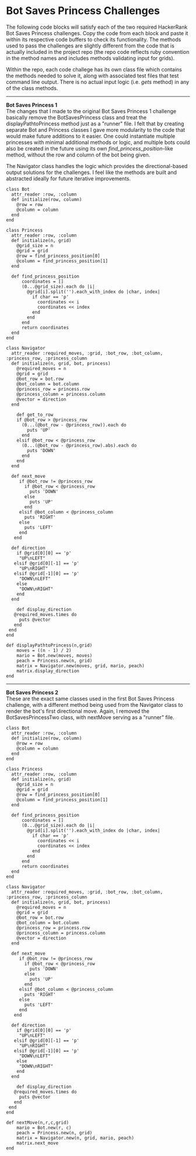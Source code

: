 # Bot Saves Princess Challenges

The following code blocks will satisfy each of the two required HackerRank Bot Saves Princess challenges. Copy the code from each block and paste it within its respective code buffers to check its functionality. The methods used to pass the challenges are slightly different from the code that is actually included in the project repo (the repo code reflects ruby convention in the method names and includes methods validating input for grids).

Within the repo, each code challege has its own class file which contains the methods needed to solve it, along with associated test files that test command line output. There is no actual input logic (i.e. _gets_ method) in any of the class methods.
_________________________________________________________________________________________________________________________________
**Bot Saves Princess 1** <br />
The changes that I made to the original Bot Saves Princess 1 challenge basically remove the BotSavesPrincess class and treat the displayPathtoPrincess method just as a "runner" file. I felt that by creating separate Bot and Princess classes I gave more modularity to the code that would make future additions to it easier. One could instantiate multiple princesses with minimal additional methods or logic, and multiple bots could also be created in the future using its own _find_princess_position_-like method, without the row and column of the bot being given.

The Navigator class handles the logic which provides the directional-based output solutions for the challenges. I feel like the methods are built and abstracted ideally for future iterative improvements.
```
class Bot
  attr_reader :row, :column
  def initialize(row, column)
    @row = row
    @column = column
  end
end

class Princess
  attr_reader :row, :column
  def initialize(n, grid)
    @grid_size = n
    @grid = grid
    @row = find_princess_position[0]
    @column = find_princess_position[1]
  end

  def find_princess_position
      coordinates = []
      (0...@grid_size).each do |i|
        @grid[i].split('').each_with_index do |char, index|
          if char == 'p'
            coordinates << i
            coordinates << index
          end
        end
      end
      return coordinates
  end
end

class Navigator
  attr_reader :required_moves, :grid, :bot_row, :bot_column, :princess_row, :princess_column
  def initialize(n, grid, bot, princess)
    @required_moves = n
    @grid = grid
    @bot_row = bot.row
    @bot_column = bot.column
    @princess_row = princess.row
    @princess_column = princess.column
    @vector = direction
  end

    def get_to_row
    if @bot_row > @princess_row
      (0...(@bot_row - @princess_row)).each do
        puts 'UP'
      end
    elsif @bot_row < @princess_row
      (0...(@bot_row - @princess_row).abs).each do
        puts 'DOWN'
      end
    end
  end
  
  def next_move
     if @bot_row != @princess_row
       if @bot_row < @princess_row
         puts 'DOWN'
       else
         puts 'UP'
       end
     elsif @bot_column < @princess_column
       puts 'RIGHT'
     else
       puts 'LEFT'
     end
   end

  def direction
    if @grid[0][0] == 'p'
     "UP\nLEFT"
   elsif @grid[0][-1] == 'p'
     "UP\nRIGHT"
   elsif @grid[-1][0] == 'p'
     "DOWN\nLEFT"
    else
     "DOWN\nRIGHT"
    end
  end
  
    def display_direction
   @required_moves.times do
     puts @vector
   end
 end
end

def displayPathtoPrincess(n,grid)
    moves = ((n - 1) / 2)
    mario = Bot.new(moves, moves)
    peach = Princess.new(n, grid)
    matrix = Navigator.new(moves, grid, mario, peach)
    matrix.display_direction
end

```
___________________________________________________________________________________________________________________________________
**Bot Saves Princess 2** <br />
These are the exact same classes used in the first Bot Saves Princess challenge, with a different method being used from the Navigator class to render the bot's first directional move. Again, I removed the BotSavesPrincessTwo class, with nextMove serving as a "runner" file.
```
class Bot
  attr_reader :row, :column
  def initialize(row, column)
    @row = row
    @column = column
  end
end

class Princess
  attr_reader :row, :column
  def initialize(n, grid)
    @grid_size = n
    @grid = grid
    @row = find_princess_position[0]
    @column = find_princess_position[1]
  end

  def find_princess_position
      coordinates = []
      (0...@grid_size).each do |i|
        @grid[i].split('').each_with_index do |char, index|
          if char == 'p'
            coordinates << i
            coordinates << index
          end
        end
      end
      return coordinates
  end
end

class Navigator
  attr_reader :required_moves, :grid, :bot_row, :bot_column, :princess_row, :princess_column
  def initialize(n, grid, bot, princess)
    @required_moves = n
    @grid = grid
    @bot_row = bot.row
    @bot_column = bot.column
    @princess_row = princess.row
    @princess_column = princess.column
    @vector = direction
  end

  def next_move
     if @bot_row != @princess_row
       if @bot_row < @princess_row
         puts 'DOWN'
       else
         puts 'UP'
       end
     elsif @bot_column < @princess_column
       puts 'RIGHT'
     else
       puts 'LEFT'
     end
   end

  def direction
    if @grid[0][0] == 'p'
     "UP\nLEFT"
   elsif @grid[0][-1] == 'p'
     "UP\nRIGHT"
   elsif @grid[-1][0] == 'p'
     "DOWN\nLEFT"
    else
     "DOWN\nRIGHT"
    end
  end
  
    def display_direction
   @required_moves.times do
     puts @vector
   end
 end
end

def nextMove(n,r,c,grid)
    mario = Bot.new(r, c)
    peach = Princess.new(n, grid)
    matrix = Navigator.new(n, grid, mario, peach)
    matrix.next_move
end
  ```
